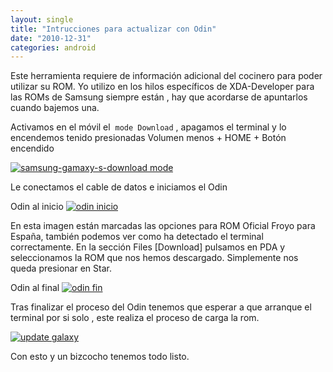 ```yaml
---
layout: single
title: "Intrucciones para actualizar con Odin"
date: "2010-12-31"
categories: android
---
```


Este herramienta requiere de información adicional del cocinero para poder utilizar su ROM. Yo utilizo en los hilos específicos de XDA-Developer para las ROMs de Samsung siempre están , hay que acordarse de apuntarlos cuando bajemos una.

Activamos en el móvil el  `mode Download` , apagamos el terminal y lo encendemos tenido presionadas Volumen menos + HOME + Botón encendido

[![samsung-gamaxy-s-download mode](images/5309082167_4d4107bf61.jpg)](https://www.flickr.com/photos/12949201@N08/5309082167/ "samsung-gamaxy-s-download mode por sicotico, en Flickr")

Le conectamos el cable de datos e iniciamos el Odin

Odin al inicio [![odin inicio](images/5309408951_5038265963.jpg)](https://www.flickr.com/photos/12949201@N08/5309408951/ "odin inicio por sicotico, en Flickr")

En esta imagen están marcadas las opciones para ROM Oficial Froyo para España, también podemos ver como ha detectado el terminal correctamente. En la sección Files \[Download\] pulsamos en PDA y seleccionamos la ROM que nos hemos descargado. Simplemente nos queda presionar en Star.

Odin al final [![odin fin](images/5309342979_034353f6eb.jpg)](https://www.flickr.com/photos/12949201@N08/5309342979/ "odin fin por sicotico, en Flickr")

Tras finalizar el proceso del Odin tenemos que esperar a que arranque el terminal por si solo , este realiza el proceso de carga la rom.

[![update galaxy](images/5310041728_830e316f7b.jpg)](https://www.flickr.com/photos/12949201@N08/5310041728/ "update galaxy por sicotico, en Flickr")

Con esto y un bizcocho tenemos todo listo.
